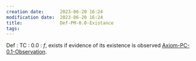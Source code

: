 ```yaml
---
creation date:		2023-06-20 16:24
modification date:	2023-06-20 16:24
title: 				Def-PM-0.0-Existance
tags:
---
```

Def : TC : 0.0 : $f$, exists if evidence of its existence is observed [Axiom-PC-0.1-Observation](Axiom-PC-0.1-Observation.md). 